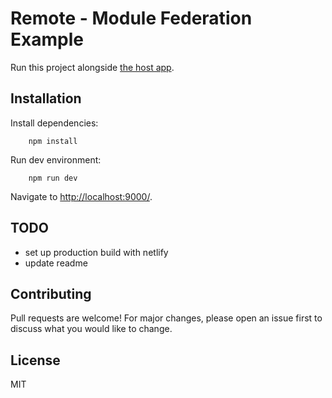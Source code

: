 # Remote - Module Federation Example

Run this project alongside [the host app](https://github.com/waldronmatt/host-module-federation-example).

## Installation

Install dependencies:

        npm install

Run dev environment:

        npm run dev

Navigate to [http://localhost:9000/](http://localhost:9000/).

## TODO

- set up production build with netlify
- update readme

## Contributing

Pull requests are welcome! For major changes, please open an issue first to discuss what you would like to change.

## License

MIT
